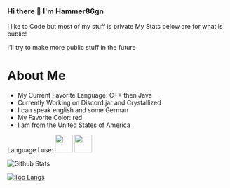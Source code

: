 ### Hi there 👋 I'm Hammer86gn



I like to Code but most of my stuff is private
My Stats below are for what is public!

I'll try to make more public stuff in the future

# About Me

- My Current Favorite Language: C++ then Java
- Currently Working on Discord.jar and Crystallized
- I can speak english and some German
- My Favorite Color: red
- I am from the United States of America

Language I use:
<code><img height="40" src="https://github.com/Hammer86gn/Hammer86gn/blob/main/assets/java.jpg"></code>
<code><img height="40" src="https://github.com/Hammer86gn/Hammer86gn/blob/main/assets/cpp.png"></code>




![Github Stats](https://github-readme-stats.vercel.app/api?username=Hammer86gn&count_private=true&theme=radical)


[![Top Langs](https://github-readme-stats.vercel.app/api/top-langs/?username=Hammer86gn&count_private=true&theme=radical)](https://github-readme-stats.vercel.app/api/top-langs/?username=Hammer86gn&count_private=true&theme=radical)

